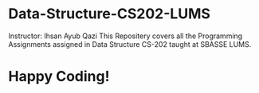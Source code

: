 # Data-Structure-CS202-LUMS
Instructor: Ihsan Ayub Qazi
This Repositery covers all the Programming Assignments assigned in Data Structure CS-202 taught at SBASSE LUMS.

# Happy Coding!

